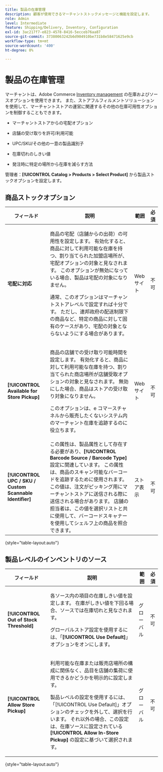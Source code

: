 ```yaml
---
title: 製品の在庫管理
description: 顧客が使用できるマーチャントストックメッセージと機能を設定します。
role: Admin
level: Intermediate
feature: Shipping/Delivery, Inventory, Configuration
exl-id: 3ac217f7-e823-4578-8416-5ecceb76aa87
source-git-commit: 37380063242b6d904910be731b8e58471625e9cb
workflow-type: tm+mt
source-wordcount: '400'
ht-degree: 0%

---
```


# 製品の在庫管理

マーチャントは、Adobe Commerce [Inventory management](https://experienceleague.adobe.com/en/docs/commerce-admin/inventory/introduction) の在庫およびソースオプションを使用できます。 また、ストアフルフィルメントソリューションを使用して、マーチャントストアの運営に関連するその他の在庫可用性オプションを制御することもできます。

- マーチャントストアからの宅配オプション

- 店舗の受け取りを許可/利用可能

- UPC/SKU/その他の一意の製品識別子

- 在庫切れのしきい値

- 発注時に特定の場所から在庫を減らす方法

管理者：**[!UICONTROL Catalog > Products > Select Product]** から製品ストックオプションを設定します。

## **商品ストックオプション**

| **フィールド** | **説明** | **範囲** | **必須** |
|----------------------------------------------------------|-----------------------------------------------------------------------------------------------------------------------------------------------------------------------------------------------------------------------------------------------------------------------------------------------------------------------------------------------------------------------------------------------------------------------------------------------------------------------------------------------------------------------------------------------------------|------------|--------------|
| **宅配に対応** | <p>商品の宅配（店舗からの出荷）の可用性を設定します。 有効化すると、商品に対して利用可能な在庫を持つ、割り当てられた加盟店場所が、宅配オプションの対象と見なされます。 このオプションが無効になっている場合、製品は宅配の対象になりません。</p>通常、このオプションはマーチャントストアレベルで設定すれば十分です。 ただし、連邦政府の配送制限下の商品など、特定の商品に対して固有のケースがあり、宅配の対象とならないようにする場合があります。</p> | Web サイト | 不可 |
| **[!UICONTROL Available for Store Pickup]** | <p>商品の店舗での受け取り可能時間を設定します。 有効化すると、商品に対して利用可能な在庫を持つ、割り当てられた商店場所が店舗受取オプションの対象と見なされます。 無効にした場合、商品はストアの受け取り対象になりません。</p><p>このオプションは、e コマースチャネルから販売したくないシステム内のマーチャント在庫を追跡するのに役立ちます。</p> | Web サイト | 不可 |
| **[!UICONTROL UPC / SKU / Custom Scannable Identifier]** | この属性は、製品属性として存在する必要があり、**[!UICONTROL Barcode Source / Barcode Type]** 設定に関連しています。 この属性は、商品のスキャン可能なバーコードを追跡するために使用されます。 この値は、注文がピッキング用にマーチャントストアに送信される際に送信される場合があります。 店舗の担当者は、この値を選択リストと共に使用して、バーコードスキャナーを使用してシェルフ上の商品を照合できます。 | ストア表示 | 不可 |

{style="table-layout:auto"}

## 製品レベルのインベントリのソース

| **フィールド** | **説明** | **範囲** | **必須** |
|-----------------------------------------|---------------------------------------------------------------------------------------------------------------------------------------------------------------------------------------------------------------------------------------------------------------------------------------------------------------------------------------------------------------------------------------------------------|-----------|--------------|
| **[!UICONTROL Out of Stock Threshold]** | <p>各ソース内の項目の在庫しきい値を設定します。 在庫がしきい値を下回る場合、ソースでは在庫切れと見なされます。</p><p>グローバルストア設定を使用するには、「**[!UICONTROL Use Default]**」オプションをオンにします。</p> | グローバル | 不可 |
| **[!UICONTROL Allow Store Pickup]** | <p>利用可能な在庫または販売店場所の構成に関係なく、品目を店舗の集荷に使用できるかどうかを明示的に設定します。</p><p>製品レベルの設定を使用するには、「[!UICONTROL Use Default]」オプションのチェックを外して、選択を行います。 それ以外の場合、この設定は、在庫ソースに設定されている **[!UICONTROL Allow In-Store Pickup]** の設定に基づいて選択されます。</p> | グローバル | 不可 |

{style="table-layout:auto"}

